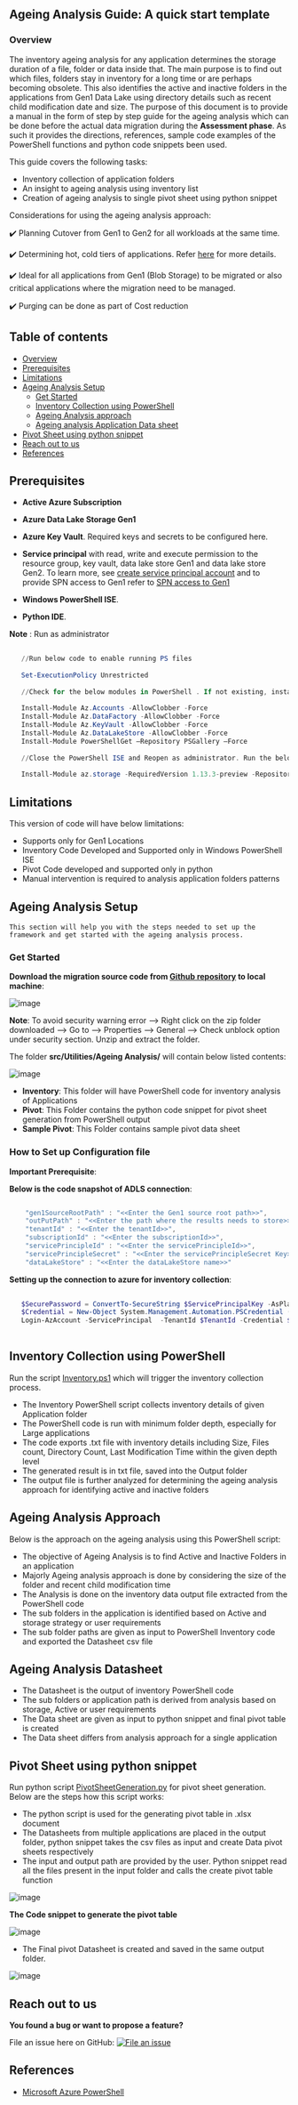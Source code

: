 ## Ageing Analysis Guide: A quick start template

### Overview

The inventory ageing analysis for any application determines the storage duration of a file, folder or data inside that. The main purpose is to find out which files, folders stay in inventory for a long time or are perhaps becoming obsolete. This also identifies the active and inactive folders in the applications from Gen1 Data Lake using directory details such as recent child modification date and size. The purpose of this document is to provide a manual in the form of step by step guide for the ageing analysis which can be done before the actual data migration during the **Assessment phase**. As such it provides the directions, references, sample code examples of the PowerShell functions and python code snippets been used.

This guide covers the following tasks:
* Inventory collection of application folders
* An insight to ageing analysis using inventory list
* Creation of ageing analysis to single pivot sheet using python snippet

Considerations for using the ageing analysis approach:

  ✔️ Planning Cutover from Gen1 to Gen2 for all workloads at the same time.

  ✔️ Determining hot, cold tiers of applications. Refer [here](https://docs.microsoft.com/en-us/azure/storage/blobs/storage-blob-storage-tiers?tabs=azure-portal) for more details.

  ✔️ Ideal for all applications from Gen1 (Blob Storage) to be migrated or also critical applications where the migration need to be managed.
  
  ✔️ Purging can be done as part of Cost reduction

  
  ## Table of contents

   
 <!--ts-->
   * [Overview](#overview)
   * [Prerequisites](#prerequisites)
   * [Limitations](#limitations)
   * [Ageing Analysis Setup](#ageing-analysis-Setup)
     * [Get Started](#get-started)
     * [Inventory Collection using PowerShell ](#inventory-collection-using-PowerShell)
     * [Ageing Analysis approach](#ageing-Analysis-approach)
     * [Ageing analysis Application Data sheet](#ageing-analysis-application-data-sheet)
   * [Pivot Sheet using python snippet](#pivot-sheet-using-python-snippet)
   * [Reach out to us](#reach-out-to-us)
   * [References](#references)
<!--te-->
 
## Prerequisites 

   * **Active Azure Subscription**

   * **Azure Data Lake Storage Gen1**
 
   * **Azure Key Vault**. Required keys and secrets to be configured here.

   * **Service principal** with read, write and execute permission to the resource group, key vault, data lake store Gen1 and data lake store Gen2. 
To learn more, see [create service principal account](https://docs.microsoft.com/en-us/azure/active-directory/develop/howto-create-service-principal-portal) and to provide SPN access to Gen1 refer to [SPN access to Gen1](https://docs.microsoft.com/en-us/azure/data-lake-store/data-lake-store-service-to-service-authenticate-using-active-directory)

   * **Windows PowerShell ISE**.
   * **Python IDE**.

   **Note** : Run as administrator

  ```powershell
      
     //Run below code to enable running PS files
      
     Set-ExecutionPolicy Unrestricted
	
     //Check for the below modules in PowerShell . If not existing, install one by one:
      
     Install-Module Az.Accounts -AllowClobber -Force 
     Install-Module Az.DataFactory -AllowClobber -Force
     Install-Module Az.KeyVault -AllowClobber -Force    
     Install-Module Az.DataLakeStore -AllowClobber -Force
     Install-Module PowerShellGet –Repository PSGallery –Force
     
     //Close the PowerShell ISE and Reopen as administrator. Run the below module       
     
     Install-Module az.storage -RequiredVersion 1.13.3-preview -Repository PSGallery -AllowClobber -AllowPrerelease -Force
  ```
  ## Limitations

   This version of code will have below limitations:
   
   * Supports only for Gen1 Locations
   * Inventory Code Developed and Supported only in Windows PowerShell ISE 
   * Pivot Code developed and supported only in python
   * Manual intervention is required to analysis application folders patterns
      
## Ageing Analysis Setup

    This section will help you with the steps needed to set up the framework and get started with the ageing analysis process.
  
### Get Started

   **Download the migration source code from [Github repository](https://github.com/rukmani-msft/adlsgen1togen2migrationsamples/src/) to local machine**:

   ![image](https://user-images.githubusercontent.com/62351942/78950970-50058700-7a85-11ea-9485-9cd605b1e0fe.png)


   **Note**: To avoid security warning error --> Right click on the zip folder downloaded --> Go to --> Properties --> General --> Check unblock option under security section. Unzip and extract the folder.

   The folder **src/Utilities/Ageing Analysis/** will contain below listed contents:

   ![image](https://user-images.githubusercontent.com/69287541/95416601-bd20a900-0950-11eb-8743-010b715734f5.png)

   * **Inventory**: This folder will have PowerShell code for inventory analysis of Applications
   * **Pivot**: This Folder contains the python code snippet for pivot sheet generation from PowerShell output
   * **Sample Pivot**: This Folder contains sample pivot data sheet
  
  ### How to Set up Configuration file

   **Important Prerequisite**: 
   
   **Below is the code snapshot of ADLS connection**:
     
  ```powershell
  
      "gen1SourceRootPath" : "<<Enter the Gen1 source root path>>", 
      "outPutPath" : "<<Enter the path where the results needs to store>>",
      "tenantId" : "<<Enter the tenantId>>", 
      "subscriptionId" : "<<Enter the subscriptionId>>", 
      "servicePrincipleId" : "<<Enter the servicePrincipleId>>", 
      "servicePrincipleSecret" : "<<Enter the servicePrincipleSecret Key>>", 
      "dataLakeStore" : "<<Enter the dataLakeStore name>>"

  ```
 **Setting up the connection to azure for inventory collection**:
 ```powershell
  
	$SecurePassword = ConvertTo-SecureString $ServicePrincipalKey -AsPlainText -Force
	$Credential = New-Object System.Management.Automation.PSCredential ( $ServicePrincipalId, $SecurePassword)	
	Login-AzAccount -ServicePrincipal  -TenantId $TenantId -Credential $Credential
	
  ```
## Inventory Collection using PowerShell

Run the script [Inventory.ps1](https://github.com/rukmani-msft/adlsgen1togen2migrationsamples/blob/master/src/Utilities/Ageing%20Analysis/Inventory/Inventory.ps1) which will   trigger the inventory collection process. 
 
  * The Inventory PowerShell script collects inventory details of given Application folder
  * The PowerShell code is run with minimum folder depth, especially for Large applications
  * The code exports .txt file with inventory details including Size, Files count, Directory Count, Last Modification Time within the given depth level
  * The generated result is in txt file, saved into the Output folder
  * The output file is further analyzed for determining the ageing analysis approach for identifying active and inactive folders
	
 ## Ageing Analysis Approach
 
 Below is the approach on the ageing analysis using this PowerShell script:
 
 * The objective of Ageing Analysis is to find Active and Inactive Folders in an application
 * Majorly Ageing analysis approach is done by considering the size of the folder and recent child modification time
 * The Analysis is done on the inventory data output file extracted from the PowerShell code
 * The sub folders in the application is identified based on Active and storage strategy or user requirements
 * The sub folder paths are given as input to PowerShell Inventory code and exported the Datasheet csv file
	
	
 ## Ageing Analysis Datasheet

* The Datasheet is the output of inventory PowerShell code
* The sub folders or application path is derived from analysis based on storage, Active or user requirements
* The Data sheet are given as input to python snippet and final pivot table is created
* The Data sheet differs from analysis approach for a single application	
	
	
## Pivot Sheet using python snippet

 Run python script [PivotSheetGeneration.py](https://github.com/rukmani-msft/adlsgen1togen2migrationsamples/blob/master/src/Utilities/Ageing%20Analysis/Pivot/PivotSheetGeneration.py) for pivot sheet generation. Below are the steps how this script works:
 
* The python script is used for the generating pivot table in .xlsx document 
* The Datasheets from multiple applications are placed in the output folder, python snippet takes the csv files as input and create Data pivot sheets respectively
* The input and output path are provided by the user. Python snippet read all the files present in the input folder and calls the create pivot table function 

![image](https://user-images.githubusercontent.com/69287541/95709479-5830c000-0c7c-11eb-8111-8c2fc592f168.png)

 **The Code snippet to generate the pivot table**

![image](https://user-images.githubusercontent.com/69287541/95709529-71d20780-0c7c-11eb-803a-b6a63bdd464e.png)

* The Final pivot Datasheet is created and saved in the same output folder. 

![image](https://user-images.githubusercontent.com/69287541/95709586-8910f500-0c7c-11eb-9f13-c8dea1928a82.png)

## Reach out to us

  **You found a bug or want to propose a feature?**

   File an issue here on GitHub: [![File an issue](https://img.shields.io/badge/-Create%20Issue-6cc644.svg?logo=github&maxAge=31557600)](https://github.com/rukmani-msft/adlsgen1togen2migrationsamples/issues/new)
   
## References

* [Microsoft Azure PowerShell](https://docs.microsoft.com/en-us/powershell/azure/get-started-azureps?view=azps-4.7.0)
